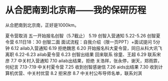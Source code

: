 # 从合肥南到北京南——我的保研历程
从合肥南到北京南，正好是1000km。

夏令营取消
五一开始报名创智（5.7截止）
5.19 创智入营通知
5.22-5.26 创智夏令营
6.11日18：30 创智二面  面试流程：自我介绍（限一页PPT）+面试提问 5分钟
6.12 ailab入营通知
6.19 拒绝魏思
6.20 开始报名科大夏令营，同日从科大讯飞离职
6.22-6.23 ailab夏令营
6.23 创智出结果
回来联系 徐童、王超
6.29 联系宋彦
7.7 中关村入营通知
7.10 ailab出结果，拒绝
关浩祥，张永停，谢天，郑雨霏，何纪言
7.13-7.19 中关村夏令营
7.25 收到创智感谢信
7.26 aids出结果
7.30 收到计算机优营、中关村优营
8.2 拒宋彦
8.7 中关村公布导师名单，联系刘淇